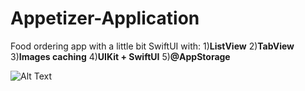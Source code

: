 # Appetizer-Application
Food ordering app with a little bit SwiftUI with: 1)**ListView** 2)**TabView** 3)**Images caching** 4)**UIKit + SwiftUI** 5)**@AppStorage**

![Alt Text](https://yapx.ru/v/LAILo)
